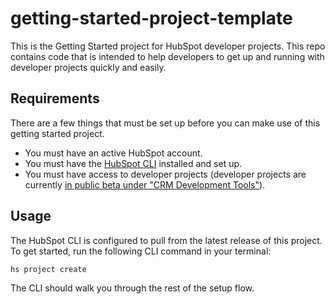 # getting-started-project-template

This is the Getting Started project for HubSpot developer projects. This repo contains code that is intended to help developers to get up and running with developer projects quickly and easily.

## Requirements

There are a few things that must be set up before you can make use of this getting started project.

- You must have an active HubSpot account.
- You must have the [HubSpot CLI](https://www.npmjs.com/package/@hubspot/cli) installed and set up.
- You must have access to developer projects (developer projects are currently [in public beta under "CRM Development Tools"](https://app.hubspot.com/l/whats-new/betas)).

## Usage

The HubSpot CLI is configured to pull from the latest release of this project. To get started, run the following CLI command in your terminal:

`hs project create`

The CLI should walk you through the rest of the setup flow.

